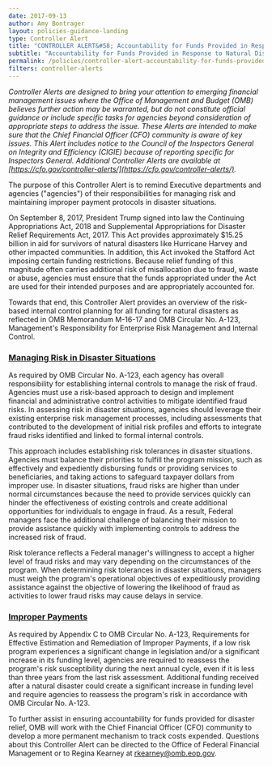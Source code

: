 ```yaml
---
date: 2017-09-13
author: Amy Bontrager
layout: policies-guidance-landing
type: Controller Alert
title: "CONTROLLER ALERT&#58; Accountability for Funds Provided in Response to Natural Disasters"
subtitle: "Accountability for Funds Provided in Response to Natural Disasters"
permalink: /policies/controller-alert-accountability-for-funds-provided-in-response-to-natural-disasters/
filters: controller-alerts
---
```

*Controller Alerts are designed to bring your attention to emerging financial management issues where the Office of Management and Budget (OMB) believes further action may be warranted, but do not constitute official guidance or include specific tasks for agencies beyond consideration of appropriate steps to address the issue.  These Alerts are intended to make sure that the Chief Financial Officer (CFO) community is aware of key issues. This Alert includes notice to the Council of the Inspectors General on Integrity and Efficiency (CIGIE) because of reporting specific for Inspectors General. Additional Controller Alerts are available at [https://cfo.gov/controller-alerts/](https://cfo.gov/controller-alerts/).*

The purpose of this Controller Alert is to remind Executive departments and agencies ("agencies") of their responsibilities for managing risk and maintaining improper payment protocols in disaster situations.

On September 8, 2017, President Trump signed into law the Continuing Appropriations Act, 2018 and Supplemental Appropriations for Disaster Relief Requirements Act, 2017.  This Act provides approximately $15.25 billion in aid for survivors of natural disasters like Hurricane Harvey and other impacted communities.  In addition, this Act invoked the Stafford Act imposing certain funding restrictions. Because relief funding of this magnitude often carries additional risk of misallocation due to fraud, waste or abuse, agencies must ensure that the funds appropriated under the Act are used for their intended purposes and are appropriately accounted for.

Towards that end, this Controller Alert provides an overview of the risk-based internal control planning for all funding for natural disasters as reflected in OMB Memorandum M-16-17 and OMB Circular No. A-123, Management's Responsibility for Enterprise Risk Management and Internal Control.

### <u>Managing Risk in Disaster Situations</u>

As required by OMB Circular No. A-123, each agency has overall responsibility for establishing internal controls to manage the risk of fraud.  Agencies must use a risk-based approach to design and implement financial and administrative control activities to mitigate identified fraud risks.  In assessing risk in disaster situations, agencies should leverage their existing enterprise risk management processes, including assessments that contributed to the development of initial risk profiles and efforts to integrate fraud risks identified and linked to formal internal controls.

This approach includes establishing risk tolerances in disaster situations.  Agencies must balance their priorities to fulfill the program mission, such as effectively and expediently disbursing funds or providing services to beneficiaries, and taking actions to safeguard taxpayer dollars from improper use.  In disaster situations, fraud risks are higher than under normal circumstances because the need to provide services quickly can hinder the effectiveness of existing controls and create additional opportunities for individuals to engage in fraud.  As a result, Federal managers face the additional challenge of balancing their mission to provide assistance quickly with implementing controls to address the increased risk of fraud.

Risk tolerance reflects a Federal manager's willingness to accept a higher level of fraud risks and may vary depending on the circumstances of the program.  When determining risk tolerances in disaster situations, managers must weigh the program's operational objectives of expeditiously providing assistance against the objective of lowering the likelihood of fraud as activities to lower fraud risks may cause delays in service.

### <u>Improper Payments</u>

As required by Appendix C to OMB Circular No. A-123, Requirements for Effective Estimation and Remediation of Improper Payments, if a low risk program experiences a significant change in legislation and/or a significant increase in its funding level, agencies are required to reassess the program's risk susceptibility during the next annual cycle, even if it is less than three years from the last risk assessment. Additional funding received after a natural disaster could create a significant increase in funding level and require agencies to reassess the program's risk in accordance with OMB Circular No. A-123.

To further assist in ensuring accountability for funds provided for disaster relief, OMB will work with the Chief Financial Officer (CFO) community to develop a more permanent mechanism to track costs expended.  Questions about this Controller Alert can be directed to the Office of Federal Financial Management or to Regina Kearney at rkearney@omb.eop.gov.
